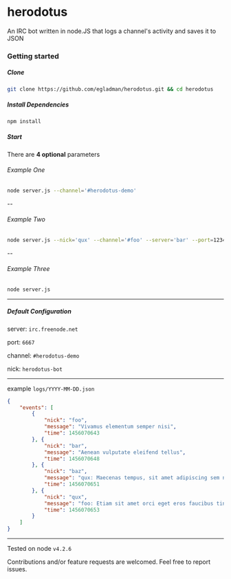# herodotus
An IRC bot written in node.JS that logs a channel's activity and saves it to JSON

### Getting started

##### Clone
```bash
git clone https://github.com/egladman/herodotus.git && cd herodotus
```
##### Install Dependencies
```bash
npm install
```



##### Start

There are **4 optional** parameters

###### Example One

```bash
node server.js --channel='#herodotus-demo'
```

--

###### Example Two

```bash
node server.js --nick='qux' --channel='#foo' --server='bar' --port=1234
```

--

###### Example Three

```bash
node server.js
```

---

##### Default Configuration

server: `irc.freenode.net`

port: `6667`

channel: `#herodotus-demo`

nick: `herodotus-bot`


---


example `logs/YYYY-MM-DD.json`

```json
{
	"events": [
		{
			"nick": "foo",
			"message": "Vivamus elementum semper nisi",
			"time": 1456070643
		}, {
			"nick": "bar",
			"message": "Aenean vulputate eleifend tellus",
			"time": 1456070648
		}, {
			"nick": "baz",
			"message": "qux: Maecenas tempus, sit amet adipiscing sem neque sed ipsum",
			"time": 1456070651
		}, {
			"nick": "qux",
			"message": "foo: Etiam sit amet orci eget eros faucibus tincidunt",
			"time": 1456070653
		}
	]
}
```

---

Tested on node `v4.2.6`

Contributions and/or feature requests are welcomed. Feel free to report issues.
